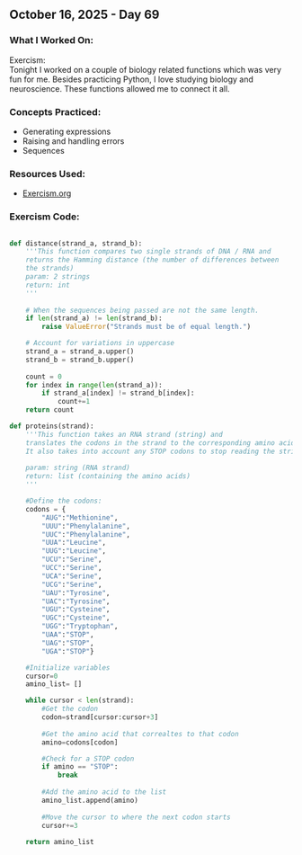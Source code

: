 ## October 16, 2025 - Day 69

### What I Worked On:  
Exercism:  
Tonight I worked on a couple of biology related functions which was very fun for me. Besides practicing Python, I love studying biology and neuroscience. These functions allowed me to connect it all. 

### Concepts Practiced:  
- Generating expressions
- Raising and handling errors
- Sequences
         
### Resources Used:  
- [Exercism.org](https://exercism.org/tracks/python/exercises)
    
### Exercism Code: 
```python

def distance(strand_a, strand_b):
    '''This function compares two single strands of DNA / RNA and 
    returns the Hamming distance (the number of differences between
    the strands)
    param: 2 strings 
    return: int
    '''
    
    # When the sequences being passed are not the same length.
    if len(strand_a) != len(strand_b):
        raise ValueError("Strands must be of equal length.")

    # Account for variations in uppercase 
    strand_a = strand_a.upper()
    strand_b = strand_b.upper()
    
    count = 0
    for index in range(len(strand_a)):
        if strand_a[index] != strand_b[index]:
            count+=1
    return count

def proteins(strand):
    '''This function takes an RNA strand (string) and 
    translates the codons in the strand to the corresponding amino acid.
    It also takes into account any STOP codons to stop reading the string. 
    
    param: string (RNA strand)
    return: list (containing the amino acids) 
    '''

    #Define the codons:
    codons = {
        "AUG":"Methionine", 
        "UUU":"Phenylalanine", 
        "UUC":"Phenylalanine", 
        "UUA":"Leucine", 
        "UUG":"Leucine", 
        "UCU":"Serine",
        "UCC":"Serine",
        "UCA":"Serine",
        "UCG":"Serine",
        "UAU":"Tyrosine", 
        "UAC":"Tyrosine", 
        "UGU":"Cysteine", 
        "UGC":"Cysteine", 
        "UGG":"Tryptophan",
        "UAA":"STOP", 
        "UAG":"STOP", 
        "UGA":"STOP"}

    #Initialize variables
    cursor=0
    amino_list= []

    while cursor < len(strand):
        #Get the codon
        codon=strand[cursor:cursor+3]
    
        #Get the amino acid that correaltes to that codon
        amino=codons[codon]

        #Check for a STOP codon
        if amino == "STOP":
            break
    
        #Add the amino acid to the list
        amino_list.append(amino)
    
        #Move the cursor to where the next codon starts
        cursor+=3
    
    return amino_list
```
